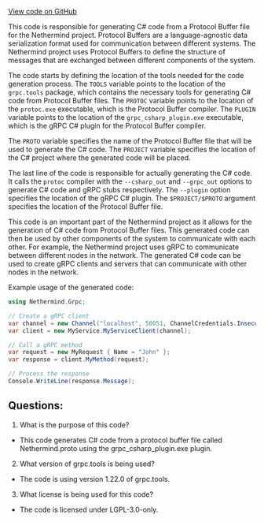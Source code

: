 [View code on GitHub](https://github.com/NethermindEth/nethermind/scripts/grpc/win-compile.sh)

This code is responsible for generating C# code from a Protocol Buffer file for the Nethermind project. Protocol Buffers are a language-agnostic data serialization format used for communication between different systems. The Nethermind project uses Protocol Buffers to define the structure of messages that are exchanged between different components of the system.

The code starts by defining the location of the tools needed for the code generation process. The `TOOLS` variable points to the location of the `grpc.tools` package, which contains the necessary tools for generating C# code from Protocol Buffer files. The `PROTOC` variable points to the location of the `protoc.exe` executable, which is the Protocol Buffer compiler. The `PLUGIN` variable points to the location of the `grpc_csharp_plugin.exe` executable, which is the gRPC C# plugin for the Protocol Buffer compiler.

The `PROTO` variable specifies the name of the Protocol Buffer file that will be used to generate the C# code. The `PROJECT` variable specifies the location of the C# project where the generated code will be placed.

The last line of the code is responsible for actually generating the C# code. It calls the `protoc` compiler with the `--csharp_out` and `--grpc_out` options to generate C# code and gRPC stubs respectively. The `--plugin` option specifies the location of the gRPC C# plugin. The `$PROJECT/$PROTO` argument specifies the location of the Protocol Buffer file.

This code is an important part of the Nethermind project as it allows for the generation of C# code from Protocol Buffer files. This generated code can then be used by other components of the system to communicate with each other. For example, the Nethermind project uses gRPC to communicate between different nodes in the network. The generated C# code can be used to create gRPC clients and servers that can communicate with other nodes in the network. 

Example usage of the generated code:

```csharp
using Nethermind.Grpc;

// Create a gRPC client
var channel = new Channel("localhost", 50051, ChannelCredentials.Insecure);
var client = new MyService.MyServiceClient(channel);

// Call a gRPC method
var request = new MyRequest { Name = "John" };
var response = client.MyMethod(request);

// Process the response
Console.WriteLine(response.Message);
```
## Questions: 
 1. What is the purpose of this code?
- This code generates C# code from a protocol buffer file called Nethermind.proto using the grpc_csharp_plugin.exe plugin.

2. What version of grpc.tools is being used?
- The code is using version 1.22.0 of grpc.tools.

3. What license is being used for this code?
- The code is licensed under LGPL-3.0-only.